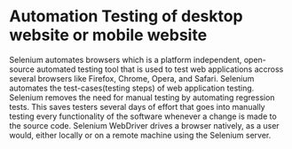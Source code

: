 # Automation Testing of desktop website or mobile website

Selenium automates browsers which is a platform independent, open-source automated testing tool that is used to test 
web applications accross several browsers like Firefox, Chrome, Opera, and Safari. 
Selenium automates the test-cases(testing steps) of web application testing. Selenium removes the need for manual 
testing by automating regression tests. This saves testers several days of effort that goes into
manually testing every functionality of the software whenever a change is made to the source code. 
Selenium WebDriver drives a browser natively, as a user would, either locally or on a remote machine using the Selenium server.